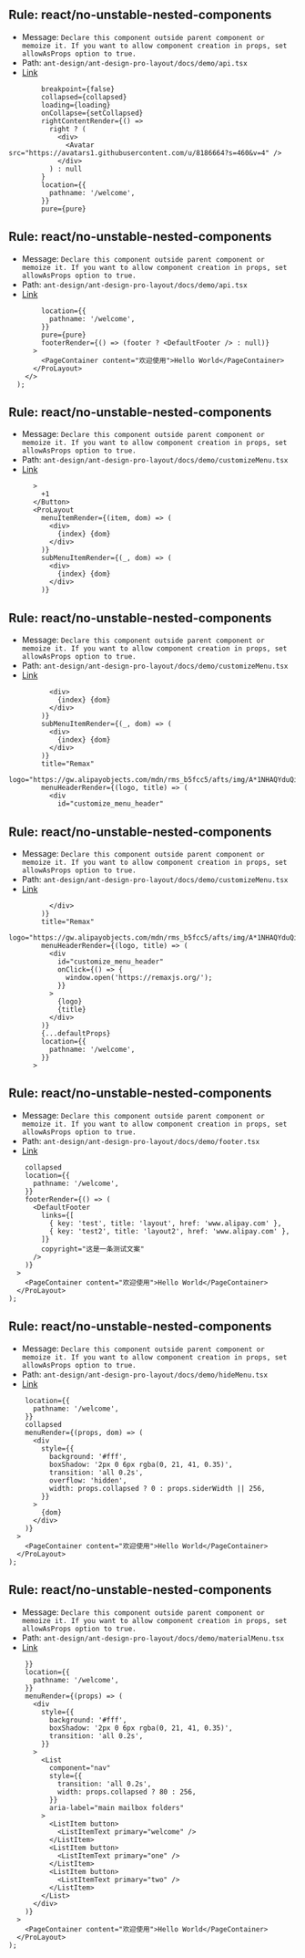 ## Rule: react/no-unstable-nested-components
- Message: `Declare this component outside parent component or memoize it. If you want to allow component creation in props, set allowAsProps option to true.`
- Path: `ant-design/ant-design-pro-layout/docs/demo/api.tsx`
- [Link](https://github.com/ant-design/ant-design-pro-layout/blob/HEAD/docs/demo/api.tsx#L109-L114)
```tsx
        breakpoint={false}
        collapsed={collapsed}
        loading={loading}
        onCollapse={setCollapsed}
        rightContentRender={() =>
          right ? (
            <div>
              <Avatar src="https://avatars1.githubusercontent.com/u/8186664?s=460&v=4" />
            </div>
          ) : null
        }
        location={{
          pathname: '/welcome',
        }}
        pure={pure}
```

## Rule: react/no-unstable-nested-components
- Message: `Declare this component outside parent component or memoize it. If you want to allow component creation in props, set allowAsProps option to true.`
- Path: `ant-design/ant-design-pro-layout/docs/demo/api.tsx`
- [Link](https://github.com/ant-design/ant-design-pro-layout/blob/HEAD/docs/demo/api.tsx#L120-L120)
```tsx
        location={{
          pathname: '/welcome',
        }}
        pure={pure}
        footerRender={() => (footer ? <DefaultFooter /> : null)}
      >
        <PageContainer content="欢迎使用">Hello World</PageContainer>
      </ProLayout>
    </>
  );
```

## Rule: react/no-unstable-nested-components
- Message: `Declare this component outside parent component or memoize it. If you want to allow component creation in props, set allowAsProps option to true.`
- Path: `ant-design/ant-design-pro-layout/docs/demo/customizeMenu.tsx`
- [Link](https://github.com/ant-design/ant-design-pro-layout/blob/HEAD/docs/demo/customizeMenu.tsx#L20-L24)
```tsx
      >
        +1
      </Button>
      <ProLayout
        menuItemRender={(item, dom) => (
          <div>
            {index} {dom}
          </div>
        )}
        subMenuItemRender={(_, dom) => (
          <div>
            {index} {dom}
          </div>
        )}
```

## Rule: react/no-unstable-nested-components
- Message: `Declare this component outside parent component or memoize it. If you want to allow component creation in props, set allowAsProps option to true.`
- Path: `ant-design/ant-design-pro-layout/docs/demo/customizeMenu.tsx`
- [Link](https://github.com/ant-design/ant-design-pro-layout/blob/HEAD/docs/demo/customizeMenu.tsx#L25-L29)
```tsx
          <div>
            {index} {dom}
          </div>
        )}
        subMenuItemRender={(_, dom) => (
          <div>
            {index} {dom}
          </div>
        )}
        title="Remax"
        logo="https://gw.alipayobjects.com/mdn/rms_b5fcc5/afts/img/A*1NHAQYduQiQAAAAAAAAAAABkARQnAQ"
        menuHeaderRender={(logo, title) => (
          <div
            id="customize_menu_header"
```

## Rule: react/no-unstable-nested-components
- Message: `Declare this component outside parent component or memoize it. If you want to allow component creation in props, set allowAsProps option to true.`
- Path: `ant-design/ant-design-pro-layout/docs/demo/customizeMenu.tsx`
- [Link](https://github.com/ant-design/ant-design-pro-layout/blob/HEAD/docs/demo/customizeMenu.tsx#L32-L42)
```tsx
          </div>
        )}
        title="Remax"
        logo="https://gw.alipayobjects.com/mdn/rms_b5fcc5/afts/img/A*1NHAQYduQiQAAAAAAAAAAABkARQnAQ"
        menuHeaderRender={(logo, title) => (
          <div
            id="customize_menu_header"
            onClick={() => {
              window.open('https://remaxjs.org/');
            }}
          >
            {logo}
            {title}
          </div>
        )}
        {...defaultProps}
        location={{
          pathname: '/welcome',
        }}
      >
```

## Rule: react/no-unstable-nested-components
- Message: `Declare this component outside parent component or memoize it. If you want to allow component creation in props, set allowAsProps option to true.`
- Path: `ant-design/ant-design-pro-layout/docs/demo/footer.tsx`
- [Link](https://github.com/ant-design/ant-design-pro-layout/blob/HEAD/docs/demo/footer.tsx#L20-L28)
```tsx
    collapsed
    location={{
      pathname: '/welcome',
    }}
    footerRender={() => (
      <DefaultFooter
        links={[
          { key: 'test', title: 'layout', href: 'www.alipay.com' },
          { key: 'test2', title: 'layout2', href: 'www.alipay.com' },
        ]}
        copyright="这是一条测试文案"
      />
    )}
  >
    <PageContainer content="欢迎使用">Hello World</PageContainer>
  </ProLayout>
);

```

## Rule: react/no-unstable-nested-components
- Message: `Declare this component outside parent component or memoize it. If you want to allow component creation in props, set allowAsProps option to true.`
- Path: `ant-design/ant-design-pro-layout/docs/demo/hideMenu.tsx`
- [Link](https://github.com/ant-design/ant-design-pro-layout/blob/HEAD/docs/demo/hideMenu.tsx#L16-L28)
```tsx
    location={{
      pathname: '/welcome',
    }}
    collapsed
    menuRender={(props, dom) => (
      <div
        style={{
          background: '#fff',
          boxShadow: '2px 0 6px rgba(0, 21, 41, 0.35)',
          transition: 'all 0.2s',
          overflow: 'hidden',
          width: props.collapsed ? 0 : props.siderWidth || 256,
        }}
      >
        {dom}
      </div>
    )}
  >
    <PageContainer content="欢迎使用">Hello World</PageContainer>
  </ProLayout>
);

```

## Rule: react/no-unstable-nested-components
- Message: `Declare this component outside parent component or memoize it. If you want to allow component creation in props, set allowAsProps option to true.`
- Path: `ant-design/ant-design-pro-layout/docs/demo/materialMenu.tsx`
- [Link](https://github.com/ant-design/ant-design-pro-layout/blob/HEAD/docs/demo/materialMenu.tsx#L16-L43)
```tsx
    }}
    location={{
      pathname: '/welcome',
    }}
    menuRender={(props) => (
      <div
        style={{
          background: '#fff',
          boxShadow: '2px 0 6px rgba(0, 21, 41, 0.35)',
          transition: 'all 0.2s',
        }}
      >
        <List
          component="nav"
          style={{
            transition: 'all 0.2s',
            width: props.collapsed ? 80 : 256,
          }}
          aria-label="main mailbox folders"
        >
          <ListItem button>
            <ListItemText primary="welcome" />
          </ListItem>
          <ListItem button>
            <ListItemText primary="one" />
          </ListItem>
          <ListItem button>
            <ListItemText primary="two" />
          </ListItem>
        </List>
      </div>
    )}
  >
    <PageContainer content="欢迎使用">Hello World</PageContainer>
  </ProLayout>
);

```
